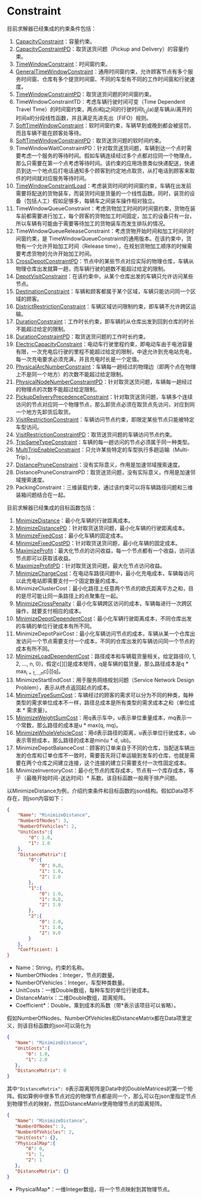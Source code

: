 # Constraint

目前求解器已经集成的约束条件包括：

 1. [CapacityConstraint](CapacityConstraint.md)：容量约束。
 2. [CapacityConstraintPD](CapacityConstraintPD.md)：取货送货问题（Pickup and Delivery）的容量约束。
 3. [TimeWindowConstraint](TimeWindowConstraint.md)：时间窗约束。
 4. [GeneralTimeWindowConstraint](MultiTimeWindowConstraint.md)：通用时间窗约束，允许顾客节点有多个服务时间窗、仓库有多个提货时间窗、不同的车型有不同的工作时间窗和行驶速度。
 5. [TimeWindowConstraintPD](TimeWindowConstraintPD.md)：取货送货问题的时间窗约束。
 6. TimeWindowConstraintTD：考虑车辆行驶时间可变（Time Dependent Travel Time）的时间窗约束，两点i和j之间的行驶时间t<sub>i,j</sub>(a)是车辆从i离开的时间a的分段线性函数，并且满足先进先出（FIFO）规则。
 7. [SoftTimeWindowConstraint](SoftTimeWindowConstraint.md)：软时间窗约束，车辆早到或晚到都会被惩罚，而且车辆不能在顾客处等待。
 8. [SoftTimeWindowConstraintPD](SoftTimeWindowConstraintPD.md)：取货送货问题的软时间约束。
 9. TimeWindowWaitConstraintPD：针对取货送货问题，车辆到达一个点时需要考虑一个服务的等待时间。假如车辆连续经过多个点都对应同一个物理点，那么只需要在第一个点考虑等待时间。该约束的应用场景类似快递配送，快递员到达一个地点后打电话通知多个顾客到约定地点取货，从打电话到顾客来取件的时间就对应服务等待时间。
 10. [TimeWindowConstraintLoad](TimeWindowConstraintLoad.md)：考虑装货时间的时间窗约束，车辆在出发前需要将配送的货物装车，而装货时间是货量的一个线性函数。同时，装货的设备（包括人工）假如足够多，每辆车之间装车操作相对独立。
 11. TimeWindowQueueConstraint：考虑货物加工时间的时间窗约束，货物在装车前都需要进行加工，每个顾客的货物加工时间固定，加工的设备只有一台，所以车辆有可能由于需要等待加工的货物装车而发生排队的情况。
 12. TimeWindowQueueReleaseConstraint：考虑货物开始时间和加工时间的时间窗约束，是 TimeWindowQueueConstraint的通用版本。在该约束中，货物有一个允许开始加工时间（Release time），在规划货物加工顺序的时候需要考虑货物的允许开始加工时间。
 13. [CrossDepotConstraintPD](CrossDepotConstraintPD.md)：节点中的某些节点对应实际的物理仓库，车辆从物理仓库出发就算一趟，而车辆行驶的趟数不能超过给定的限制。
 14. [DepotVisitConstraint](DepotVisitConstraint.md)：在该约束中，从某个仓库出发的车辆只允许访问某些节点。
 15. [DestinationConstraint](DestinationConstraint.md)：车辆和顾客都属于某个区域，车辆只能访问同一个区域的顾客。
 16. [DistrictRestrictionConstraint](DistrictRestrictionConstraint.md)：车辆区域访问限制约束，即车辆不允许跨区运输。
 17. [DurationConstraint](DurationConstraint.md)：工作时长约束，即车辆的从仓库出发到回到仓库的时长不能超过给定的限制。
 18. [DurationConstraintPD](DurationConstraintPD.md)：取货送货问题的工作时长约束。
 19. [ElectricCapacityConstraint](ElectricCapacityConstraint.md)：电动车行驶里程约束，即电动车由于电池容量有限，一次充电后行驶的里程不能超过给定的限制，中途允许到充电站充电，每一次充电要求必须充满，并且充电时长是一个定值。
 20. [PhysicalArcNumberConstraint](PhysicalArcNumberConstraint.md)：车辆每一趟经过的物理边（即两个点在物理上不是同一个地方）的次数不能超过给定限制。
 21. [PhysicalNodeNumberConstraintPD](PhysicalNodeNumberConstraintPD.md)：针对取货送货问题，车辆每一趟经过的物理点的次数不能超过给定限制。
 22. [PickupDeliveryPrecedenceConstraint](PickupDeliveryPrecedenceConstraint.md)：针对取货送货问题，车辆多个连续访问的节点对应同一个物理节点，那么卸货点必须在取货点先访问，对应到同一个地方先卸货后取货。
 23. [VisitRestrictionConstraint](VisitRestrictionConstraint.md)：车辆访问节点约束，即限定某些节点只能被特定车型访问。
 24. [VisitRestrictionConstraintPD](VisitRestrictionConstraintPD.md)：取货送货问题的车辆访问节点约束。
 25. [TripSameTypeConstraint](TripSameTypeConstraint.md)：车辆的每一趟访问的节点必须属于同一种类型。
 26. [MultiTripEnableConstraint](MultiTripEnableConstraint.md)：只允许某些特定的车型执行多趟运输（Multi-Trip）。
 27. [DistancePruneConstraint](DistancePruneConstraint.md)：没有实际意义，作用是加速邻域搜索速度。
 28. DistancePruneConstraintPD：取货送货问题，没有实际意义，作用是加速邻域搜索速度。
 29. PackingConstraint：三维装载约束，通过该约束可以将车辆路径问题和三维装箱问题结合在一起。

目前求解器已经集成的目标函数包括：

 1. [MinimizeDistance](MinimizeDistance.md)：最小化车辆的行驶距离成本。
 2. [MinimizeDistancePD](MinimizeDistancePD.md)：针对取货送货问题，最小化车辆的行驶距离成本。
 3. [MinimizeFixedCost](MinimizeFixedCost.md)：最小化车辆的固定成本。
 4. [MinimizeFixedCostPD](MinimizeFixedCostPD.md)：针对取货送货问题，最小化车辆的固定成本。
 5. [MaximizeProfit](MaximizeProfit.md)：最大化节点的访问收益，每一个节点都有一个收益，访问该节点即可以获取该收益。
 6. [MaximizeProfitPD](MaximizeProfitPD.md)：针对取货送货问题，最大化节点访问收益。
 7. [MinimizeChargeCost](MinimizeChargeCost.md)：在电动车路径问题中，最小化充电成本，车辆每访问以此充电站即需要支付一个固定数量的成本。
 8. MinimizeClusterCost：最小化路径上任意两个节点的欧氏距离平方之和，目的是尽可能让同一条路径上的点聚集在一起。
 9. [MinimizeCrossPenalty](MinimizeCrossPenalty.md)：最小化车辆跨区访问的成本，车辆每进行一次跨区操作，就要支付相应的成本。
 10. [MinimizeDepotDependentCost](MinimizeDepotDependentCost.md)：最小化车辆行驶距离成本，不同仓库出发的车辆的单位行驶成本有所不同。
 11. MinimizeDepotPairCost：最小化车辆访问节点的成本，车辆从某一个仓库出发访问一个节点需要支付一个成本，不同的仓库出发的车辆访问同一个节点的成本有所不同。
 12. [MinimizeLoadDependentCost](MinimizeLoadDependentCost.md)：路径成本和车辆载货量相关。给定路径(0, 1, 2, ..., n, 0)，假定c\[\]\[\]是成本矩阵，q是车辆的载货量，那么路径成本是q * max<sub>i = 1,...,n</sub>c\[i\]\[q\]。
 13. MinimizeStartEndCost：用于服务网络规划问题（Service Network Design Problem），表示从终点返回起点的成本。
 14. [MinimizeTypeSumCost](MinimizeTypeSumCost.md)：车辆经过的顾客的需求可以分为不同的种类，每种类型的需求单位成本不一样，路径总成本是所有类型的需求成本之和（单位成本 * 需求量）。
 15. [MinimizeWeightSumCost](MinimizeWeightSumCost.md)：用q表示车中，u表示单位重量成本，mq表示一个常数，那么路径的成本是u * max(q, mq)。
 16. [MinimizeWholeVehicleCost](MinimizeWholeVehicleCost.md)：用d表示路径的距离，u表示单位行驶成本，ub表示零担成本，那么路径的成本是min(u * d, ub)。
 17. MinimizeDepotBalanceCost：顾客的订单来自于不同的仓库，当配送车辆出发的仓库和订单仓库不一致时，需要首先将订单运输到发车的仓库，也就是需要在两个仓库之间建立连接，这个连接的建立只需要支付一次性固定成本。
 18. MinimizeInventoryCost：最小化节点的库存成本，节点有一个库存成本，等于（最晚开始时间-送达时间）* 系数。该目标函数一般用于排产问题。

以MinimizeDistance为例，介绍约束条件和目标函数的json结构。假如Data项不存在，则json内容如下：
```json
{
	"Name": "MinimizeDistance",
	"NumberOfNodes": 3,
	"NumberOfVehicles": 2,
	"UnitCosts":{
		"0": 1.0,
		"1": 2.0
	},
	"DistanceMatrix":{ 
		"0":{
			"0": 0.0,
			"1": 1.0,
			"2": 2.0
		},
		"1":{
			"0": 1.0,
			"1": 0.0,
			"2": 1.0
		},
		"2":{
			"0": 2.0,
			"1": 1.0,
			"2": 0.0
		}
	},
	"Coefficient: 1
}
```
* Name：String，约束的名称。
* NumberOfNodes：Integer，节点的数量。
* NumberOfVehicles：Integer，车型种类数量。
* UnitCosts：一维Double数组，每种车型的单位行驶成本。
* DistanceMatrix：二维Double数组，距离矩阵。
* Coefficient\*：Double，乘到成本的系数（带\*表示该项目可以省略）。


假如NumberOfNodes、NumberOfVehicles和DistanceMatrix都在Data项里定义，则该目标函数的json可以简化为
 ```json
{
	"Name": "MinimizeDistance",
	"UnitCosts":{
		"0": 1.0,
		"1": 2.0
	},
	"DistanceMatrix": 0
}
```
其中``"DistanceMatrix": 0``表示距离矩阵是Data中的DoubleMatrices的第一个矩阵。假如算例中很多节点对应的物理节点都是同一个，那么可以在json里指定节点到物理节点的映射，然后DistanceMatrix使用物理节点的距离矩阵。
 ```json
{
	"Name": "MinimizeDistance",
	"NumberOfNodes": 3,
	"NumberOfVehicles": 2,
	"UnitCosts": {},
	"PhysicalMap":{
		"0": 0,
		"1": 1,
		"2": 1
	},
	"DistanceMatrix": {}
}
```
* PhysicalMap\*：一维Integer数组，将一个节点映射到其物理节点。
